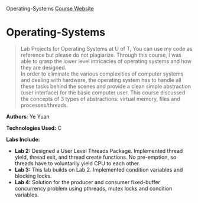 Operating-Systems
<a href="http://www.eecg.toronto.edu/~ashvin/courses/ece344/current/">Course Website </a>

# Operating-Systems
>Lab Projects for Operating Systems at U of T, You can use my code as reference but please do not plagiarize.
Through this course, I was able to grasp the lower level intricacies of operating systems and how they are designed.  
In order to eliminate the various complexities of computer systems and dealing with hardware, the operating system has to handle all these tasks behind the scenes and provide a clean simple abstraction (user interface) for the basic computer user. This course discussed the concepts of 3 types of abstractions: virtual memory, files and processes/threads.

**Authors**: Ye Yuan

**Technologies Used:** C

**Labs Include:**

  - **Lab 2:** Designed a User Level Threads Package. Implemented thread yield, thread exit, and thread create functions. 
      No pre-emption, so threads have to voluntarily yield CPU to each other.
  - **Lab 3:** This lab builds on Lab 2. Implemented condition variables and blocking locks. 
  - **Lab 4:** Solution for the producer and consumer fixed-buffer concurrency problem using pthreads, 
mutex locks and condition variables.

